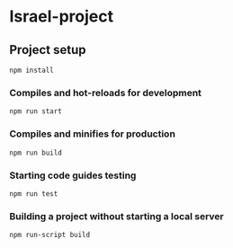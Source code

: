 # Israel-project

## Project setup
```
npm install
```

### Compiles and hot-reloads for development
```
npm run start
```

### Compiles and minifies for production
```
npm run build
```

### Starting code guides testing
```
npm run test
```

### Building a project without starting a local server
```
npm run-script build
```
